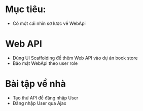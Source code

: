 # Mục tiêu:

- Có một cái nhìn sơ lược về WebApi

# Web API

- Dùng UI Scaffolding để thêm Web API vào dự án book store
- Bảo mật WebApi theo user role

# Bài tập về nhà

- Tạo thử API để đăng nhập User
- Đăng nhập User qua Ajax